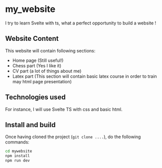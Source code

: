 # my_website
I try to learn Svelte with ts, what a perfect opportunity to build a website !

## Website Content

This website will contain following sections:
 - Home page (Still useful!)
 - Chess part (Yes I like it)
 - CV part (a lot of things about me)
 - Latex part (This section will contain basic latex course in order to train may html page presentation)
## Technologies used

For instance, I will use Svelte TS with css and basic html.

## Install and build

Once having cloned the project (```git clone ....```), do the following commands:

```sh
cd mywebsite
npm install
npm run dev
```

